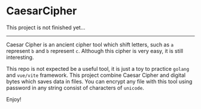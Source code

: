 # CaesarCipher

This project is not finished yet...

---

Caesar Cipher is an ancient cipher tool which shift letters, such as `a` represent `b` and `b` represent `c`. Although this cipher is very easy, it is still interesting.

This repo is not expected be a useful tool, it is just a toy to practice `golang` and `vue/vite` framework. This project combine Caesar Cipher and digital bytes which saves data in files. You can encrypt any file with this tool using password in any string consist of characters of `unicode`.

Enjoy!
